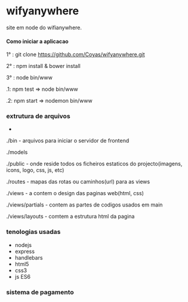 # wifyanywhere
site em node do wifianywhere.

#### Como iniciar a aplicacao
1° : git clone https://github.com/Coyas/wifyanywhere.git

2° : npm install & bower install

3° : node bin/www


 .1: npm test => node bin/www
 
 
 .2: npm start => nodemon bin/www

### extrutura de arquivos
-
./bin  - arquivos para iniciar o servidor de frontend

./models

./public - onde reside todos os ficheiros estaticos do projecto(imagens, icons, logo, css, js, etc)

./routes - mapas das rotas ou caminhos(url) para as views

./views - a contem o design das paginas web(html, css) 

./views/partials - contem as partes de codigos usados em main

./views/layouts  - comtem a estrutura html da pagina


### tenologias usadas

- nodejs
- express
- handlebars
- html5
- css3
- js ES6


### sistema de pagamento



